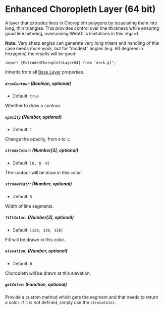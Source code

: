 # Enhanced Choropleth Layer (64 bit)

A layer that extrudes lines in Choropleth polygons by tesselating them into
long, thin triangles. This provides control over line thickness
while ensuring good line mitering, overcoming WebGL's limitations in this
regard.

**Note:** Very sharp angles can generate very long miters and handling of this
case needs more work, but for "modest" angles (e.g. 60 degrees in hexagons)
the results will be good.

    import {ExtrudedChoroplethLayer64} from 'deck.gl';

Inherits from all [Base Layer](/docs/layers/base-layer.md) properties.

##### `drawContour` (Boolean, optional)

- Default: `true`

Whether to draw a contour.

##### `opacity` (Number, optional)

- Default: `1`

Change the opacity, from `0` to `1`.

##### `strokeColor`: (Number[3], optional)

- Default: `[0, 0, 0]`

The contour will be draw in this color.

##### `strokeWidth`: (Number, optional)

- Default: `3`

Width of line segments.

##### `fillColor`: (Number[3], optional)

- Default: `[128, 128, 128]`

Fill will be drawn in this color.

##### `elevation`: (Number, optional)

- Default: `0`

Choropleth will be drawn at this elevation.

##### `getColor`: (Function, optional)

Provide a custom method which gets the segment and that needs to return a color.
If it is not defined, simply use the `strokeColor`.

